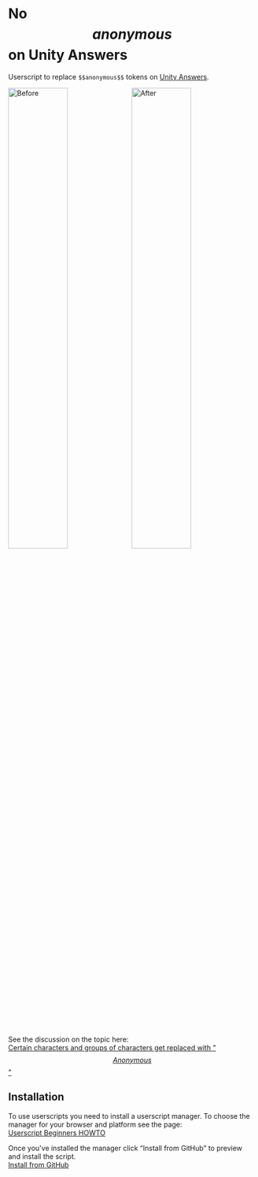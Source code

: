 # No $$anonymous$$ on Unity Answers


Userscript to replace `$$anonymous$$` tokens on [Unity Answers](https://answers.unity.com/).

<p align="left">
  <img width="49%" alt="Before" src="https://user-images.githubusercontent.com/2892203/116555866-0e14e080-a927-11eb-92a0-943564b9f6d7.png" /> 
  <img width="49%" alt="After" src="https://user-images.githubusercontent.com/2892203/116555874-0ead7700-a927-11eb-8df1-fb28fec3ce2d.png" />
</p>

See the discussion on the topic here:  
[Certain characters and groups of characters get replaced with "$$Anonymous$$"](https://forum.unity.com/threads/certain-characters-and-groups-of-characters-get-replaced-with-anonymous.960722/)


## Installation

To use userscripts you need to install a userscript manager.
To choose the manager for your browser and platform see the page:  
[Userscript Beginners HOWTO](https://openuserjs.org/about/Userscript-Beginners-HOWTO#how-do-i-get-going-)

Once you've installed the manager click “Install from GitHub”
to preview and install the script.  
[Install from GitHub](https://github.com/murphyne/unity-answers-anonymous/releases/latest/download/no-anonymous.user.js)
